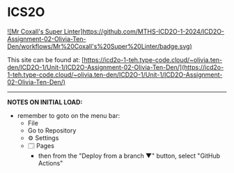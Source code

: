 # ICS2O

[![Mr Coxall's Super Linter]https://github.com/MTHS-ICD2O-1-2024/ICD2O-Assignment-02-Olivia-Ten-Den/workflows/Mr%20Coxall's%20Super%20Linter/badge.svg)](https://github.com/MTHS-ICD2O-1-2024/ICD2O-Assignment-02-Olivia-Ten-Den/actions)

This site can be found at: [https://icd2o-1-teh.type-code.cloud/~olivia.ten-den/ICD2O-1/Unit-1/ICD2O-Assignment-02-Olivia-Ten-Den/](https://icd2o-1-teh.type-code.cloud/~olivia.ten-den/ICD2O-1/Unit-1/ICD2O-Assignment-02-Olivia-Ten-Den/)

---

**NOTES ON INITIAL LOAD:**
- remember to goto on the menu bar:
  - File
  - Go to Repository
  - ⚙ Settings
  - 🗔 Pages
    - then from the "Deploy from a branch ▼" button, select "GitHub Actions"
